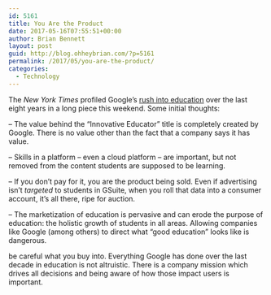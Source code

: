 ```yaml
---
id: 5161
title: You Are the Product
date: 2017-05-16T07:55:51+00:00
author: Brian Bennett
layout: post
guid: http://blog.ohheybrian.com/?p=5161
permalink: /2017/05/you-are-the-product/
categories:
  - Technology
---
```

The *New York Times* profiled Google&#8217;s [rush into education](https://www.nytimes.com/2017/05/13/technology/google-education-chromebooks-schools.html) over the last eight years in a long piece this weekend. Some initial thoughts:

&#8211; The value behind the &#8220;Innovative Educator&#8221; title is completely created by Google. There is no value other than the fact that a company says it has value.

&#8211; Skills in a platform &#8211; even a cloud platform &#8211; are important, but not removed from the content students are supposed to be learning.

&#8211; If you don&#8217;t pay for it, you are the product being sold. Even if advertising isn&#8217;t *targeted* to students in GSuite, when you roll that data into a consumer account, it&#8217;s all there, ripe for auction.

&#8211; The marketization of education is pervasive and can erode the purpose of education: the holistic growth of students in all areas. Allowing companies like Google (among others) to direct what &#8220;good education&#8221; looks like is dangerous.

be careful what you buy into. Everything Google has done over the last decade in education is not altruistic. There is a company mission which drives all decisions and being aware of how those impact users is important.
